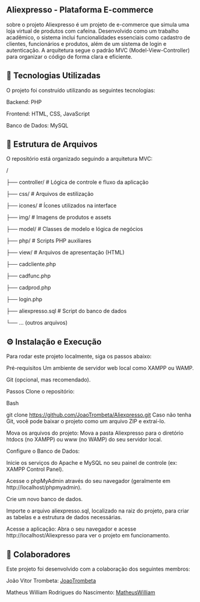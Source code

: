 ## Aliexpresso - Plataforma E-commerce
sobre o projeto
Aliexpresso é um projeto de e-commerce que simula uma loja virtual de produtos com cafeína. Desenvolvido como um trabalho acadêmico, o sistema inclui funcionalidades essenciais como cadastro de clientes, funcionários e produtos, além de um sistema de login e autenticação. A arquitetura segue o padrão MVC (Model-View-Controller) para organizar o código de forma clara e eficiente.

## 🚀 Tecnologias Utilizadas
O projeto foi construído utilizando as seguintes tecnologias:

Backend: PHP

Frontend: HTML, CSS, JavaScript

Banco de Dados: MySQL

## 📂 Estrutura de Arquivos
O repositório está organizado seguindo a arquitetura MVC:

/

├── controller/   # Lógica de controle e fluxo da aplicação

├── css/          # Arquivos de estilização

├── icones/       # Ícones utilizados na interface

├── img/          # Imagens de produtos e assets

├── model/        # Classes de modelo e lógica de negócios

├── php/          # Scripts PHP auxiliares

├── view/         # Arquivos de apresentação (HTML)

├── cadcliente.php

├── cadfunc.php

├── cadprod.php

├── login.php

├── aliexpresso.sql # Script do banco de dados

└── ... (outros arquivos)
## ⚙️ Instalação e Execução
Para rodar este projeto localmente, siga os passos abaixo:

Pré-requisitos
Um ambiente de servidor web local como XAMPP ou WAMP.

Git (opcional, mas recomendado).

Passos
Clone o repositório:

Bash

git clone https://github.com/JoaoTrombeta/Aliexpresso.git
Caso não tenha Git, você pode baixar o projeto como um arquivo ZIP e extraí-lo.

Mova os arquivos do projeto: Mova a pasta Aliexpresso para o diretório htdocs (no XAMPP) ou www (no WAMP) do seu servidor local.

Configure o Banco de Dados:

Inicie os serviços do Apache e MySQL no seu painel de controle (ex: XAMPP Control Panel).

Acesse o phpMyAdmin através do seu navegador (geralmente em http://localhost/phpmyadmin).

Crie um novo banco de dados.

Importe o arquivo aliexpresso.sql, localizado na raiz do projeto, para criar as tabelas e a estrutura de dados necessárias.

Acesse a aplicação: Abra o seu navegador e acesse http://localhost/Aliexpresso para ver o projeto em funcionamento.

## 👥 Colaboradores
Este projeto foi desenvolvido com a colaboração dos seguintes membros:

João Vitor Trombeta: [JoaoTrombeta](https://github.com/JoaoTrombeta)

Matheus William Rodrigues do Nascimento: [MatheusWilliam](https://github.com/MatheusWilliam0309)
